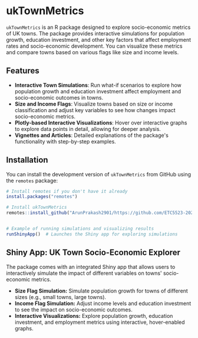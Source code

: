 # ukTownMetrics

`ukTownMetrics` is an R package designed to explore socio-economic metrics of UK towns. The package provides interactive simulations for population growth, education investment, and other key factors that affect employment rates and socio-economic development. You can visualize these metrics and compare towns based on various flags like size and income levels.

## Features

- **Interactive Town Simulations**: Run what-if scenarios to explore how population growth and education investment affect employment and socio-economic outcomes in towns.
- **Size and Income Flags**: Visualize towns based on size or income classification and adjust key variables to see how changes impact socio-economic metrics.
- **Plotly-based Interactive Visualizations**: Hover over interactive graphs to explore data points in detail, allowing for deeper analysis.
- **Vignettes and Articles**: Detailed explanations of the package's functionality with step-by-step examples.

## Installation

You can install the development version of `ukTownMetrics` from GitHub using the `remotes` package:

```r
# Install remotes if you don't have it already
install.packages("remotes")

# Install ukTownMetrics
remotes::install_github("ArunPrakash2901/https://github.com/ETC5523-2024/assignment-4-packages-and-shiny-apps-ArunPrakash2901")


# Example of running simulations and visualizing results
runShinyApp()  # Launches the Shiny app for exploring simulations
```

## Shiny App: UK Town Socio-Economic Explorer
The package comes with an integrated Shiny app that allows users to interactively simulate the impact of different variables on towns' socio-economic metrics.

- **Size Flag Simulation:** Simulate population growth for towns of different sizes (e.g., small towns, large towns).
- **Income Flag Simulation:** Adjust income levels and education investment to see the impact on socio-economic outcomes.
- **Interactive Visualizations:** Explore population growth, education investment, and employment metrics using interactive, hover-enabled graphs.
